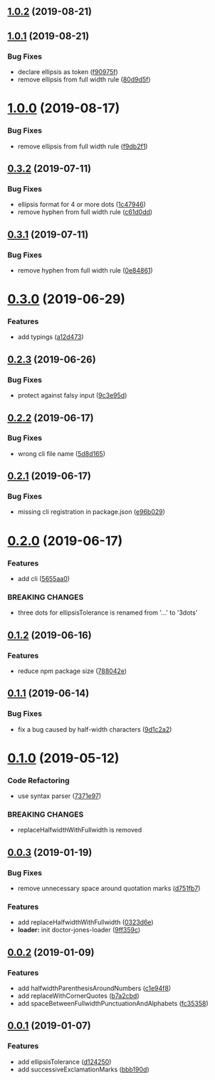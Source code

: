 ## [1.0.2](https://github.com/Leopoldthecoder/doctor-jones/compare/1.0.1...1.0.2) (2019-08-21)



## [1.0.1](https://github.com/Leopoldthecoder/doctor-jones/compare/0.3.2...1.0.1) (2019-08-21)


### Bug Fixes

* declare ellipsis as token ([f90975f](https://github.com/Leopoldthecoder/doctor-jones/commit/f90975f))
* remove ellipsis from full width rule ([80d9d5f](https://github.com/Leopoldthecoder/doctor-jones/commit/80d9d5f))



# [1.0.0](https://github.com/Leopoldthecoder/doctor-jones/compare/0.3.2...1.0.0) (2019-08-17)


### Bug Fixes

* remove ellipsis from full width rule ([f9db2f1](https://github.com/Leopoldthecoder/doctor-jones/commit/f9db2f1))



## [0.3.2](https://github.com/Leopoldthecoder/doctor-jones/compare/0.3.0...0.3.2) (2019-07-11)


### Bug Fixes

* ellipsis format for 4 or more dots ([1c47946](https://github.com/Leopoldthecoder/doctor-jones/commit/1c47946))
* remove hyphen from full width rule ([c61d0dd](https://github.com/Leopoldthecoder/doctor-jones/commit/c61d0dd))



## [0.3.1](https://github.com/Leopoldthecoder/doctor-jones/compare/0.3.0...0.3.1) (2019-07-11)


### Bug Fixes

* remove hyphen from full width rule ([0e84861](https://github.com/Leopoldthecoder/doctor-jones/commit/0e84861))



# [0.3.0](https://github.com/Leopoldthecoder/doctor-jones/compare/0.2.3...0.3.0) (2019-06-29)


### Features

* add typings ([a12d473](https://github.com/Leopoldthecoder/doctor-jones/commit/a12d473))



## [0.2.3](https://github.com/Leopoldthecoder/doctor-jones/compare/0.2.2...0.2.3) (2019-06-26)


### Bug Fixes

* protect against falsy input ([9c3e95d](https://github.com/Leopoldthecoder/doctor-jones/commit/9c3e95d))



## [0.2.2](https://github.com/Leopoldthecoder/doctor-jones/compare/0.2.1...0.2.2) (2019-06-17)


### Bug Fixes

* wrong cli file name ([5d8d165](https://github.com/Leopoldthecoder/doctor-jones/commit/5d8d165))



## [0.2.1](https://github.com/Leopoldthecoder/doctor-jones/compare/0.2.0...0.2.1) (2019-06-17)


### Bug Fixes

* missing cli registration in package.json ([e96b029](https://github.com/Leopoldthecoder/doctor-jones/commit/e96b029))



# [0.2.0](https://github.com/Leopoldthecoder/doctor-jones/compare/0.1.2...0.2.0) (2019-06-17)


### Features

* add cli ([5655aa0](https://github.com/Leopoldthecoder/doctor-jones/commit/5655aa0))


### BREAKING CHANGES

* three dots for ellipsisTolerance is renamed from '...' to '3dots'



## [0.1.2](https://github.com/Leopoldthecoder/doctor-jones/compare/0.1.1...0.1.2) (2019-06-16)


### Features

* reduce npm package size ([788042e](https://github.com/Leopoldthecoder/doctor-jones/commit/788042e))



## [0.1.1](https://github.com/Leopoldthecoder/doctor-jones/compare/0.1.0...0.1.1) (2019-06-14)


### Bug Fixes

* fix a bug caused by half-width characters ([9d1c2a2](https://github.com/Leopoldthecoder/doctor-jones/commit/9d1c2a2))



# [0.1.0](https://github.com/Leopoldthecoder/doctor-jones/compare/0.0.3...0.1.0) (2019-05-12)


### Code Refactoring

* use syntax parser ([7371e97](https://github.com/Leopoldthecoder/doctor-jones/commit/7371e97))


### BREAKING CHANGES

* replaceHalfwidthWithFullwidth is removed



## [0.0.3](https://github.com/Leopoldthecoder/doctor-jones/compare/0.0.2...0.0.3) (2019-01-19)


### Bug Fixes

* remove unnecessary space around quotation marks ([d751fb7](https://github.com/Leopoldthecoder/doctor-jones/commit/d751fb7))


### Features

* add replaceHalfwidthWithFullwidth ([0323d6e](https://github.com/Leopoldthecoder/doctor-jones/commit/0323d6e))
* **loader:** init doctor-jones-loader ([9ff359c](https://github.com/Leopoldthecoder/doctor-jones/commit/9ff359c))



## [0.0.2](https://github.com/Leopoldthecoder/doctor-jones/compare/0.0.1...0.0.2) (2019-01-09)


### Features

* add halfwidthParenthesisAroundNumbers ([c1e94f8](https://github.com/Leopoldthecoder/doctor-jones/commit/c1e94f8))
* add replaceWithCornerQuotes ([b7a2cbd](https://github.com/Leopoldthecoder/doctor-jones/commit/b7a2cbd))
* add spaceBetweenFullwidthPunctuationAndAlphabets ([fc35358](https://github.com/Leopoldthecoder/doctor-jones/commit/fc35358))



## [0.0.1](https://github.com/Leopoldthecoder/doctor-jones/compare/bbb190d...0.0.1) (2019-01-07)


### Features

* add ellipsisTolerance ([d124250](https://github.com/Leopoldthecoder/doctor-jones/commit/d124250))
* add successiveExclamationMarks ([bbb190d](https://github.com/Leopoldthecoder/doctor-jones/commit/bbb190d))



